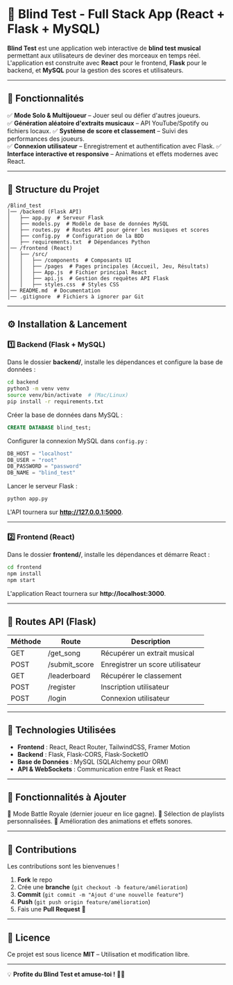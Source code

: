 # 🎵 Blind Test - Full Stack App (React + Flask + MySQL)

**Blind Test** est une application web interactive de **blind test musical** permettant aux utilisateurs de deviner des morceaux en temps réel. L'application est construite avec **React** pour le frontend, **Flask** pour le backend, et **MySQL** pour la gestion des scores et utilisateurs.

---

## 🚀 Fonctionnalités

✅ **Mode Solo & Multijoueur** – Jouer seul ou défier d'autres joueurs.  
✅ **Génération aléatoire d'extraits musicaux** – API YouTube/Spotify ou fichiers locaux.
✅ **Système de score et classement** – Suivi des performances des joueurs.  
✅ **Connexion utilisateur** – Enregistrement et authentification avec Flask.
✅ **Interface interactive et responsive** – Animations et effets modernes avec React.

---

## 📁 Structure du Projet

```
/Blind_test
│── /backend (Flask API)
│   ├── app.py  # Serveur Flask
│   ├── models.py  # Modèle de base de données MySQL
│   ├── routes.py  # Routes API pour gérer les musiques et scores
│   ├── config.py  # Configuration de la BDD
│   ├── requirements.txt  # Dépendances Python
│── /frontend (React)
│   ├── /src/
│   │   ├── /components  # Composants UI
│   │   ├── /pages  # Pages principales (Accueil, Jeu, Résultats)
│   │   ├── App.js  # Fichier principal React
│   │   ├── api.js  # Gestion des requêtes API Flask
│   │   ├── styles.css  # Styles CSS
│── README.md  # Documentation
│── .gitignore  # Fichiers à ignorer par Git
```

---

## ⚙️ Installation & Lancement

### **1️⃣ Backend (Flask + MySQL)**
Dans le dossier **backend/**, installe les dépendances et configure la base de données :

```bash
cd backend
python3 -m venv venv
source venv/bin/activate  # (Mac/Linux)
pip install -r requirements.txt
```

Créer la base de données dans MySQL :
```sql
CREATE DATABASE blind_test;
```
Configurer la connexion MySQL dans `config.py` :
```python
DB_HOST = "localhost"
DB_USER = "root"
DB_PASSWORD = "password"
DB_NAME = "blind_test"
```

Lancer le serveur Flask :
```bash
python app.py
```
L'API tournera sur **http://127.0.0.1:5000**.

---

### **2️⃣ Frontend (React)**
Dans le dossier **frontend/**, installe les dépendances et démarre React :

```bash
cd frontend
npm install
npm start
```
L'application React tournera sur **http://localhost:3000**.

---

## 🔗 Routes API (Flask)

| Méthode | Route            | Description |
|---------|-----------------|-------------|
| GET     | /get_song       | Récupérer un extrait musical |
| POST    | /submit_score   | Enregistrer un score utilisateur |
| GET     | /leaderboard    | Récupérer le classement |
| POST    | /register       | Inscription utilisateur |
| POST    | /login          | Connexion utilisateur |

---

## 📌 Technologies Utilisées

- **Frontend** : React, React Router, TailwindCSS, Framer Motion
- **Backend** : Flask, Flask-CORS, Flask-SocketIO
- **Base de Données** : MySQL (SQLAlchemy pour ORM)
- **API & WebSockets** : Communication entre Flask et React

---

## 🎯 Fonctionnalités à Ajouter

🔹 Mode Battle Royale (dernier joueur en lice gagne).
🔹 Sélection de playlists personnalisées.
🔹 Amélioration des animations et effets sonores.

---

## 🤝 Contributions

Les contributions sont les bienvenues !

1. **Fork** le repo
2. Crée une **branche** (`git checkout -b feature/amélioration`)
3. **Commit** (`git commit -m "Ajout d'une nouvelle feature"`)
4. **Push** (`git push origin feature/amélioration`)
5. Fais une **Pull Request** 🎉

---

## 📜 Licence

Ce projet est sous licence **MIT** – Utilisation et modification libre.

---

💡 **Profite du Blind Test et amuse-toi !** 🎵🔥

